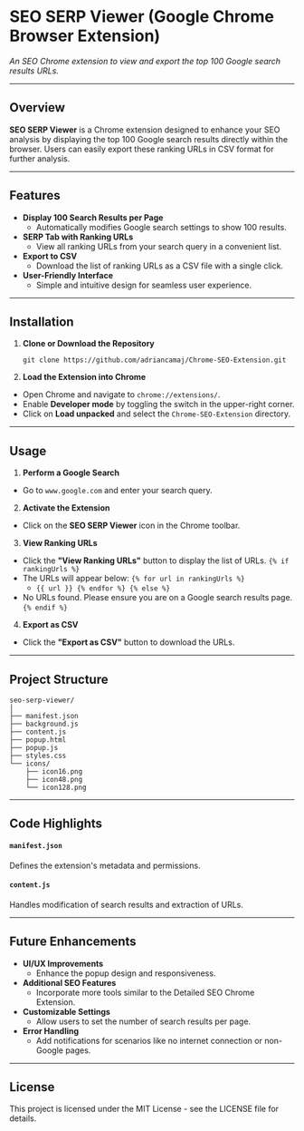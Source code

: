 # SEO SERP Viewer (Google Chrome Browser Extension)

*An SEO Chrome extension to view and export the top 100 Google search results URLs.*

---
## Overview

**SEO SERP Viewer** is a Chrome extension designed to enhance your SEO analysis by displaying the top 100 Google search results directly within the browser. Users can easily export these ranking URLs in CSV format for further analysis.

---
## Features

- **Display 100 Search Results per Page**
  - Automatically modifies Google search settings to show 100 results.
- **SERP Tab with Ranking URLs**
  - View all ranking URLs from your search query in a convenient list.
- **Export to CSV**
  - Download the list of ranking URLs as a CSV file with a single click.
- **User-Friendly Interface**
  - Simple and intuitive design for seamless user experience.

---
## Installation

1. **Clone or Download the Repository**

   ```
   git clone https://github.com/adriancamaj/Chrome-SEO-Extension.git
   ```
   
2. **Load the Extension into Chrome**

  - Open Chrome and navigate to `chrome://extensions/`.
  - Enable **Developer mode** by toggling the switch in the upper-right corner.
  - Click on **Load unpacked** and select the `Chrome-SEO-Extension` directory.

---
## Usage

1. **Perform a Google Search**
  - Go to `www.google.com` and enter your search query.
2. **Activate the Extension**
  - Click on the **SEO SERP Viewer** icon in the Chrome toolbar.
3. **View Ranking URLs**
  - Click the **"View Ranking URLs"** button to display the list of URLs.
    ```{% if rankingUrls %}```
  - The URLs will appear below:  `{% for url in rankingUrls %}`
    - `{{ url }} {% endfor %} {% else %}`
  - No URLs found. Please ensure you are on a Google search results page. `{% endif %}`
4. **Export as CSV**
  - Click the **"Export as CSV"** button to download the URLs.

---
## Project Structure
```
seo-serp-viewer/
│
├── manifest.json
├── background.js
├── content.js
├── popup.html
├── popup.js
├── styles.css
└── icons/
    ├── icon16.png
    ├── icon48.png
    └── icon128.png
```

---
## Code Highlights

#### `manifest.json` 
Defines the extension's metadata and permissions.
#### `content.js` 
Handles modification of search results and extraction of URLs.

---
## Future Enhancements

- **UI/UX Improvements**
  - Enhance the popup design and responsiveness.
- **Additional SEO Features**
  - Incorporate more tools similar to the Detailed SEO Chrome Extension.
- **Customizable Settings**
  - Allow users to set the number of search results per page.
- **Error Handling**
  - Add notifications for scenarios like no internet connection or non-Google pages.

---
## License

This project is licensed under the MIT License - see the LICENSE file for details.

